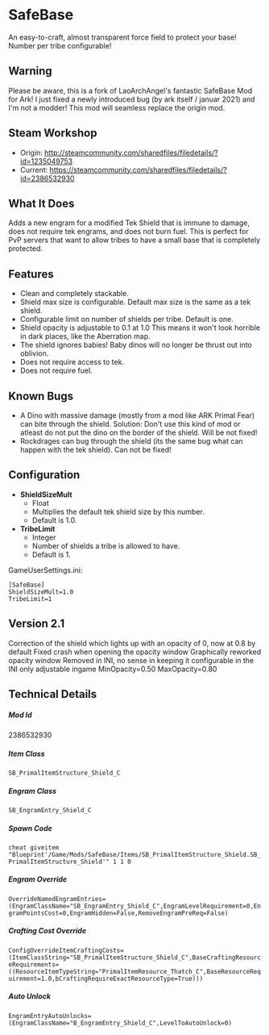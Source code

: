 # SafeBase

An easy-to-craft, almost transparent force field to protect your base!  Number per tribe configurable!

## Warning
Please be aware, this is a fork of LaoArchAngel's fantastic SafeBase Mod for Ark! I just fixed a newly introduced bug (by ark itself / januar 2021) and I'm not a modder! This mod will seamless replace the origin mod.

## Steam Workshop
 * Origin: http://steamcommunity.com/sharedfiles/filedetails/?id=1235049753
 * Current: https://steamcommunity.com/sharedfiles/filedetails/?id=2386532930

## What It Does
Adds a new engram for a modified Tek Shield that is immune to damage, does not require tek engrams, and does not burn fuel.  This is perfect for PvP servers that want to allow tribes to have a small base that is completely protected.

## Features
* Clean and completely stackable.
* Shield max size is configurable.  Default max size is the same as a tek shield.
* Configurable limit on number of shields per tribe.  Default is one.
* Shield opacity is adjustable to 0.1 at 1.0 This means it won't look horrible in dark places, like the Aberration map.
* The shield ignores babies!  Baby dinos will no longer be thrust out into oblivion.
* Does not require access to tek.
* Does not require fuel.

## Known Bugs
* A Dino with massive damage (mostly from a mod like ARK Primal Fear) can bite through the shield. Solution: Don't use this kind of mod or atleast do not put the dino on the border of the shield. Will be not fixed!
* Rockdrages can bug through the shield (its the same bug what can happen with the tek shield). Can not be fixed!

## Configuration

* **ShieldSizeMult**
  * Float
  * Multiplies the default tek shield size by this number.
  * Default is 1.0.
* **TribeLimit**
  * Integer
  * Number of shields a tribe is allowed to have.
  * Default is 1.

GameUserSettings.ini:
```
[SafeBase]
ShieldSizeMult=1.0
TribeLimit=1
```
## Version 2.1
Correction of the shield which lights up with an opacity of 0, now at 0.8 by default
Fixed crash when opening the opacity window
Graphically reworked opacity window
Removed in INI, no sense in keeping it configurable in the INI only adjustable ingame
MinOpacity=0.50
MaxOpacity=0.80


## Technical Details
##### Mod Id
2386532930

##### Item Class
`SB_PrimalItemStructure_Shield_C`

##### Engram Class
`SB_EngramEntry_Shield_C`

##### Spawn Code
`cheat giveitem "Blueprint'/Game/Mods/SafeBase/Items/SB_PrimalItemStructure_Shield.SB_PrimalItemStructure_Shield'" 1 1 0`

##### Engram Override
`OverrideNamedEngramEntries=(EngramClassName="SB_EngramEntry_Shield_C",EngramLevelRequirement=0,EngramPointsCost=0,EngramHidden=False,RemoveEngramPreReq=False)`

##### Crafting Cost Override
`ConfigOverrideItemCraftingCosts=(ItemClassString="SB_PrimalItemStructure_Shield_C",BaseCraftingResourceRequirements=((ResourceItemTypeString="PrimalItemResource_Thatch_C",BaseResourceRequirement=1.0,bCraftingRequireExactResourceType=True)))`

##### Auto Unlock
`EngramEntryAutoUnlocks=(EngramClassName="B_EngramEntry_Shield_C",LevelToAutoUnlock=0)`
